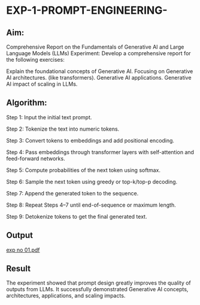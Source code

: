 # EXP-1-PROMPT-ENGINEERING-

## Aim: 
Comprehensive Report on the Fundamentals of Generative AI and Large Language Models (LLMs)
Experiment: Develop a comprehensive report for the following exercises:

Explain the foundational concepts of Generative AI.
Focusing on Generative AI architectures. (like transformers).
Generative AI applications.
Generative AI impact of scaling in LLMs.

## Algorithm:

Step 1: Input the initial text prompt.

Step 2: Tokenize the text into numeric tokens.

Step 3: Convert tokens to embeddings and add positional encoding.

Step 4: Pass embeddings through transformer layers with self-attention and feed-forward networks.

Step 5: Compute probabilities of the next token using softmax.

Step 6: Sample the next token using greedy or top-k/top-p decoding.

Step 7: Append the generated token to the sequence.

Step 8: Repeat Steps 4–7 until end-of-sequence or maximum length.

Step 9: Detokenize tokens to get the final generated text.

## Output

[exp no 01.pdf](https://github.com/user-attachments/files/22057093/exp.no.01.pdf)



## Result

The experiment showed that prompt design greatly improves the quality of outputs from LLMs. It successfully demonstrated Generative AI concepts, architectures, applications, and scaling impacts.
